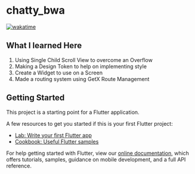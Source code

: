 # chatty_bwa

[![wakatime](https://wakatime.com/badge/github/andarwaly/chatty-bwa.svg)](https://wakatime.com/badge/github/andarwaly/chatty-bwa)

## What I learned Here

1. Using Single Child Scroll View to overcome an Overflow
2. Making a Design Token to help on implementing style
3. Create a Widget to use on a Screen
4. Made a routing system using GetX Route Management

## Getting Started

This project is a starting point for a Flutter application.

A few resources to get you started if this is your first Flutter project:

- [Lab: Write your first Flutter app](https://flutter.dev/docs/get-started/codelab)
- [Cookbook: Useful Flutter samples](https://flutter.dev/docs/cookbook)

For help getting started with Flutter, view our
[online documentation](https://flutter.dev/docs), which offers tutorials,
samples, guidance on mobile development, and a full API reference.
